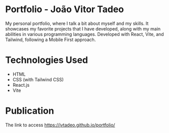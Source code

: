# Portfolio - João Vitor Tadeo
My personal portfolio, where I talk a bit about myself and my skills.
It showcases my favorite projects that I have developed, along with my main abilities in various programming languages.
Developed with React, Vite, and Tailwind, following a Mobile First approach.

# Technologies Used
- HTML
- CSS (with Tailwind CSS)
- React.js
- Vite

# Publication
The link to access https://jvtadeo.github.io/portfolio/
